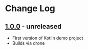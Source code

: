 # Change Log

## [1.0.0] - unreleased
- First version of Kotlin demo project
- Builds via drone

[1.0.0]:https://bitbucket.org/mttnow/system-team-java-demo/commits/tag/1.0.0
